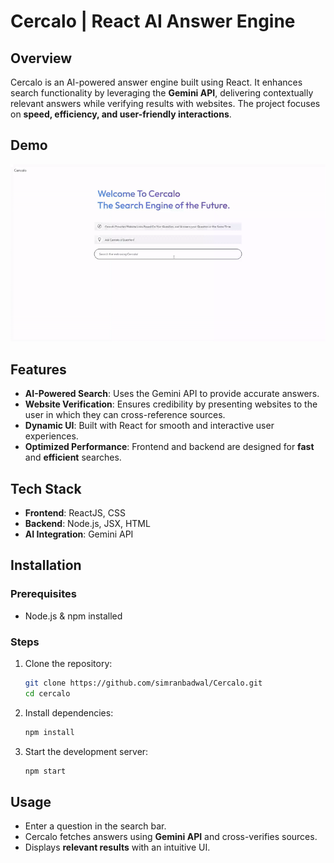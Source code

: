 # Cercalo | React AI Answer Engine  

## Overview  
Cercalo is an AI-powered answer engine built using React. It enhances search functionality by leveraging the **Gemini API**, delivering contextually relevant answers while verifying results with websites. The project focuses on **speed, efficiency, and user-friendly interactions**.  

## Demo  
![Cercalo in Action](cercalogif.gif)  


## Features  
- **AI-Powered Search**: Uses the Gemini API to provide accurate answers.  
- **Website Verification**: Ensures credibility by presenting websites to the user in which they can cross-reference sources.  
- **Dynamic UI**: Built with React for smooth and interactive user experiences.  
- **Optimized Performance**: Frontend and backend are designed for **fast** and **efficient** searches.  

## Tech Stack  
- **Frontend**: ReactJS, CSS
- **Backend**: Node.js, JSX, HTML
- **AI Integration**: Gemini API  

## Installation  

### Prerequisites  
- Node.js & npm installed  

### Steps  
1. Clone the repository:  
   ```sh
   git clone https://github.com/simranbadwal/Cercalo.git
   cd cercalo
   ```  
2. Install dependencies:  
   ```sh
   npm install
   ```  
3. Start the development server:  
   ```sh
   npm start
   ```  

## Usage  
- Enter a question in the search bar.  
- Cercalo fetches answers using **Gemini API** and cross-verifies sources.  
- Displays **relevant results** with an intuitive UI. 
